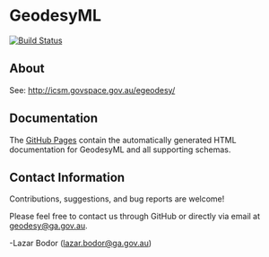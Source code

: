 # GeodesyML

[![Build Status](https://travis-ci.org/GeoscienceAustralia/GeodesyML.svg?branch=master)](https://travis-ci.org/GeoscienceAustralia/GeodesyML)

## About
See: http://icsm.govspace.gov.au/egeodesy/

## Documentation

The [GitHub Pages](http://geoscienceaustralia.github.io/GeodesyML) contain the
automatically generated HTML documentation for GeodesyML and all supporting schemas.

## Contact Information

Contributions, suggestions, and bug reports are welcome!

Please feel free to contact us through GitHub or directly via email at geodesy@ga.gov.au.

-Lazar Bodor (lazar.bodor@ga.gov.au)
